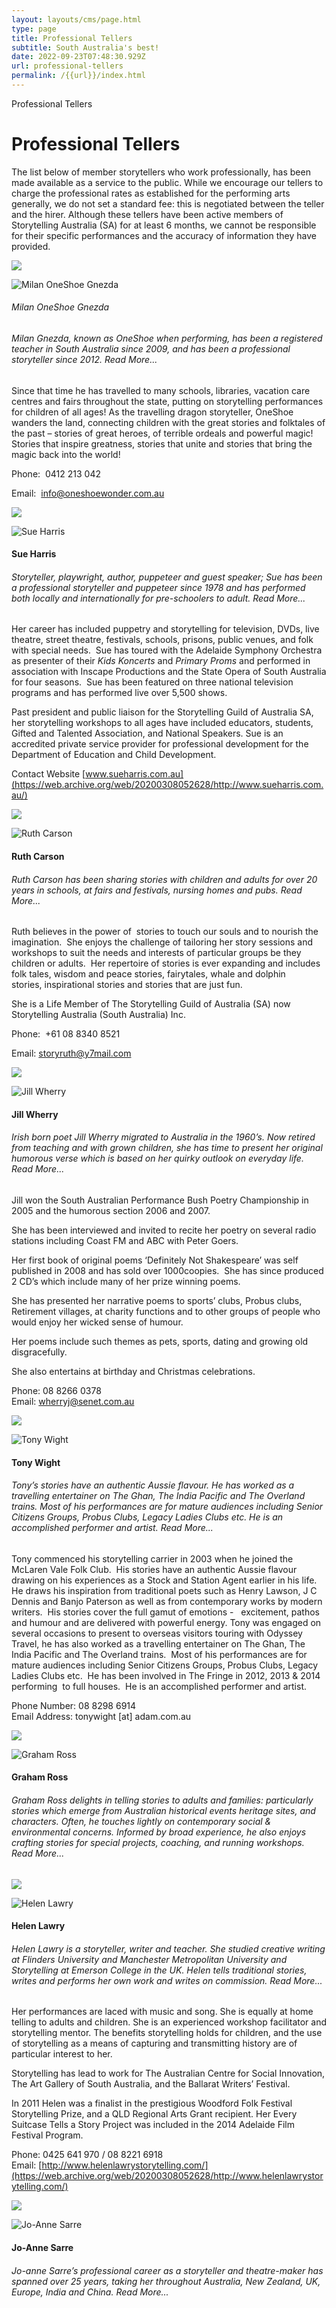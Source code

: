 ```yaml
---
layout: layouts/cms/page.html
type: page
title: Professional Tellers
subtitle: South Australia's best!
date: 2022-09-23T07:48:30.929Z
url: professional-tellers
permalink: /{{url}}/index.html
---
```

Professional Tellers

# Professional Tellers

The list below of member storytellers who work professionally, has been made available as a service to the public. While we encourage our tellers to charge the professional rates as established for the performing arts generally, we do not set a standard fee: this is negotiated between the teller and the hirer. Although these tellers have been active members of Storytelling Australia (SA) for at least 6 months, we cannot be responsible for their specific performances and the accuracy of information they have provided.

![](https://web.archive.org/web/20200308052628im_/http://storytellingsa.org.au/wp-content/uploads/2015/02/Milan-Oneshoe4-225x300.jpg)

[](<>)

![Milan  OneShoe Gnezda](https://web.archive.org/web/20200308052628im_/http://storytellingsa.org.au/wp-content/uploads/2015/02/Milan-Oneshoe4-225x300.jpg)

###### Milan OneShoe Gnezda

###### Milan Gnezda, known as OneShoe when performing, has been a registered teacher in South Australia since 2009, and has been a professional storyteller since 2012. Read More...

Since that time he has travelled to many schools, libraries, vacation care centres and fairs throughout the state, putting on storytelling performances for children of all ages! As the travelling dragon storyteller, OneShoe wanders the land, connecting children with the great stories and folktales of the past – stories of great heroes, of terrible ordeals and powerful magic! Stories that inspire greatness, stories that unite and stories that bring the magic back into the world!

Phone:  0412 213 042

Email:  info@oneshoewonder.com.au

![](https://web.archive.org/web/20200308052628im_/http://storytellingsa.org.au/wp-content/uploads/2015/02/Sue-Harris2-174x300.jpg)

[](https://web.archive.org/web/20200308052628/http://www.sueharris.com.au/)

[](<>)

![Sue Harris](https://web.archive.org/web/20200308052628im_/http://storytellingsa.org.au/wp-content/uploads/2015/02/Sue-Harris2-174x300.jpg)

#### Sue Harris

###### Storyteller, playwright, author, puppeteer and guest speaker; Sue has been a professional storyteller and puppeteer since 1978 and has performed both locally and internationally for pre-schoolers to adult. Read More... 



Her career has included puppetry and storytelling for television, DVDs, live theatre, street theatre, festivals, schools, prisons, public venues, and folk with special needs.  Sue has toured with the Adelaide Symphony Orchestra as presenter of their *Kids Koncerts* and *Primary Proms* and performed in association with Inscape Productions and the State Opera of South Australia for four seasons.  Sue has been featured on three national television programs and has performed live over 5,500 shows.

Past president and public liaison for the Storytelling Guild of Australia SA, her storytelling workshops to all ages have included educators, students, Gifted and Talented Association, and National Speakers. Sue is an accredited private service provider for professional development for the Department of Education and Child Development.

Contact Website [www.sueharris.com.au](https://web.archive.org/web/20200308052628/http://www.sueharris.com.au/)

![](https://web.archive.org/web/20200308052628im_/http://storytellingsa.org.au/wp-content/uploads/2015/02/2009-10-31_6568-137x300.jpg)

[](<>)

![Ruth Carson](https://web.archive.org/web/20200308052628im_/http://storytellingsa.org.au/wp-content/uploads/2015/02/2009-10-31_6568-137x300.jpg)

#### Ruth Carson

###### Ruth Carson has been sharing stories with children and adults for over 20 years in schools, at fairs and festivals, nursing homes and pubs. Read More...



Ruth believes in the power of  stories to touch our souls and to nourish the imagination.  She enjoys the challenge of tailoring her story sessions and workshops to suit the needs and interests of particular groups be they children or adults.  Her repertoire of stories is ever expanding and includes folk tales, wisdom and peace stories, fairytales, whale and dolphin stories, inspirational stories and stories that are just fun.

She is a Life Member of The Storytelling Guild of Australia (SA) now Storytelling Australia (South Australia) Inc.

Phone:  +61 08 8340 8521

Email: storyruth@y7mail.com

![](https://web.archive.org/web/20200308052628im_/http://storytellingsa.org.au/wp-content/uploads/2014/09/Jill-Wherry-2-260x300.jpg)

[](https://web.archive.org/web/20200308052628/mailto:wherryj@senet.com.au)

[](<>)

![Jill Wherry](https://web.archive.org/web/20200308052628im_/http://storytellingsa.org.au/wp-content/uploads/2014/09/Jill-Wherry-2-260x300.jpg)

#### Jill Wherry

###### Irish born poet Jill Wherry migrated to Australia in the 1960’s. Now retired from teaching and with grown children, she has time to present her original humorous verse which is based on her quirky outlook on everyday life. Read More...



Jill won the South Australian Performance Bush Poetry Championship in 2005 and the humorous section 2006 and 2007.

She has been interviewed and invited to recite her poetry on several radio stations including Coast FM and ABC with Peter Goers.

Her first book of original poems ‘Definitely Not Shakespeare’ was self published in 2008 and has sold over 1000coopies.  She has since produced 2 CD’s which include many of her prize winning poems.

She has presented her narrative poems to sports’ clubs, Probus clubs, Retirement villages, at charity functions and to other groups of people who would enjoy her wicked sense of humour.

Her poems include such themes as pets, sports, dating and growing old disgracefully.

She also entertains at birthday and Christmas celebrations.

Phone: 08 8266 0378\
Email: [wherryj@senet.com.au](https://web.archive.org/web/20200308052628/mailto:wherryj@senet.com.au)

![](https://web.archive.org/web/20200308052628im_/http://storytellingsa.org.au/wp-content/uploads/2014/12/tony-228x300.jpg)

[](<>)

![Tony Wight](https://web.archive.org/web/20200308052628im_/http://storytellingsa.org.au/wp-content/uploads/2014/12/tony-228x300.jpg)

#### Tony Wight

###### Tony’s stories have an authentic Aussie flavour. He has worked as a travelling entertainer on The Ghan, The India Pacific and The Overland trains. Most of his performances are for mature audiences including Senior Citizens Groups, Probus Clubs, Legacy Ladies Clubs etc. He is an accomplished performer and artist. Read More...



Tony commenced his storytelling carrier in 2003 when he joined the McLaren Vale Folk Club.  His stories have an authentic Aussie flavour drawing on his experiences as a Stock and Station Agent earlier in his life.  He draws his inspiration from traditional poets such as Henry Lawson, J C Dennis and Banjo Paterson as well as from contemporary works by modern writers.  His stories cover the full gamut of emotions -   excitement, pathos and humour and are delivered with powerful energy. Tony was engaged on several occasions to present to overseas visitors touring with Odyssey Travel, he has also worked as a travelling entertainer on The Ghan, The India Pacific and The Overland trains.  Most of his performances are for mature audiences including Senior Citizens Groups, Probus Clubs, Legacy Ladies Clubs etc.  He has been involved in The Fringe in 2012, 2013 & 2014 performing  to full houses.  He is an accomplished performer and artist.

Phone Number: 08 8298 6914\
Email Address: tonywight \[at] adam.com.au

![](https://web.archive.org/web/20200308052628im_/http://storytellingsa.org.au/wp-content/uploads/2014/12/grahamcropped-239x300.jpg)

[](<>)

![Graham Ross](https://web.archive.org/web/20200308052628im_/http://storytellingsa.org.au/wp-content/uploads/2014/12/grahamcropped-239x300.jpg)

#### Graham Ross

###### Graham Ross delights in telling stories to adults and families: particularly stories which emerge from Australian historical events heritage sites, and characters. Often, he touches lightly on contemporary social & environmental concerns. Informed by broad experience, he also enjoys crafting stories for special projects, coaching, and running workshops. Read More...

![](https://web.archive.org/web/20200308052628im_/http://storytellingsa.org.au/wp-content/uploads/2014/09/Helen-Lawry-284x300.jpg)

[](https://web.archive.org/web/20200308052628/mailto:helensarahlawry@gmail.com)[](https://web.archive.org/web/20200308052628/http://www.helenlawrystorytelling.com/)

[](<>)

![Helen Lawry](https://web.archive.org/web/20200308052628im_/http://storytellingsa.org.au/wp-content/uploads/2014/09/Helen-Lawry-284x300.jpg)

#### Helen Lawry

###### Helen Lawry is a storyteller, writer and teacher. She studied creative writing at Flinders University and Manchester Metropolitan University and Storytelling at Emerson College in the UK. Helen tells traditional stories, writes and performs her own work and writes on commission. Read More... 



Her performances are laced with music and song. She is equally at home telling to adults and children. She is an experienced workshop facilitator and storytelling mentor. The benefits storytelling holds for children, and the use of storytelling as a means of capturing and transmitting history are of particular interest to her.

Storytelling has lead to work for The Australian Centre for Social Innovation, The Art Gallery of South Australia, and the Ballarat Writers’ Festival.

In 2011 Helen was a finalist in the prestigious Woodford Folk Festival Storytelling Prize, and a QLD Regional Arts Grant recipient. Her Every Suitcase Tells a Story Project was included in the 2014 Adelaide Film Festival Program.

Phone: 0425 641 970 / 08 8221 6918\
Email: <a href="mailto:[helensarahlawry@gmail.com](https://web.archive.org/web/20200308052628/mailto:helensarahlawry@gmail.com)">[http://www.helenlawrystorytelling.com/](https://web.archive.org/web/20200308052628/http://www.helenlawrystorytelling.com/)</a>

![](https://web.archive.org/web/20200308052628im_/http://storytellingsa.org.au/wp-content/uploads/2014/09/Jo-anne-Sarre-Feb-2011-e1411094494505-200x300.jpg)

[](https://web.archive.org/web/20200308052628/mailto:quill@inkpot.com.au)[](https://web.archive.org/web/20200308052628/http://www.inkpot.com.au/)

[](<>)

![Jo-Anne Sarre](https://web.archive.org/web/20200308052628im_/http://storytellingsa.org.au/wp-content/uploads/2014/09/Jo-anne-Sarre-Feb-2011-e1411094494505-200x300.jpg)

#### Jo-Anne Sarre

###### Jo-anne Sarre’s professional career as a storyteller and theatre-maker has spanned over 25 years, taking her throughout Australia, New Zealand, UK, Europe, India and China. Read More...